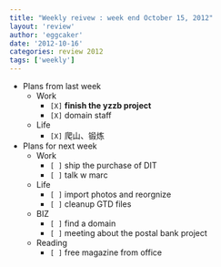 ```yaml
---
title: "Weekly reivew : week end October 15, 2012" 
layout: 'review'
author: 'eggcaker'
date: '2012-10-16'
categories: review 2012
tags: ['weekly']
---
```



  * Plans from last week 
    * Work 
      * `[X]` **finish the yzzb project**
      * `[X]` domain staff 
    * Life 
      * `[X]` 爬山、锻炼 
  * Plans for next week 
    * Work 
      * `[ ]` ship the purchase of DIT 
      * `[ ]` talk w marc 
    * Life 
      * `[ ]` import photos and reorgnize 
      * `[ ]` cleanup GTD files 
    * BIZ 
      * `[ ]` find a domain 
      * `[ ]` meeting about the postal bank project 
    * Reading 
      * `[ ]` free magazine from office 

